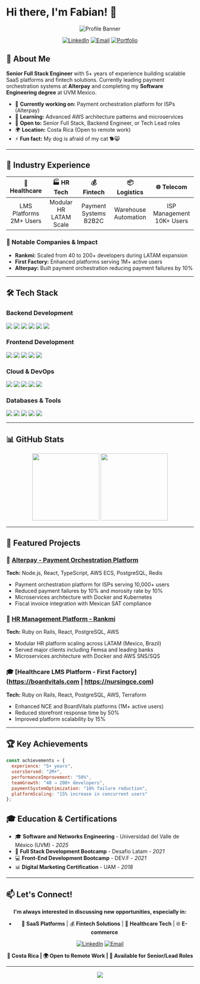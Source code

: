 # Hi there, I'm Fabian! 👋

<div align="center">
  
![Profile Banner](https://via.placeholder.com/800x200/0d1117/58a6ff?text=Full+Stack+Engineer+%7C+SaaS+Architect+%7C+5%2B+Years+Experience)

[![LinkedIn](https://img.shields.io/badge/LinkedIn-0077B5?style=for-the-badge&logo=linkedin&logoColor=white)](https://linkedin.com/in/fabianconejosegura)
[![Email](https://img.shields.io/badge/Email-D14836?style=for-the-badge&logo=gmail&logoColor=white)](mailto:fabianconejosegu@gmail.com)
[![Portfolio](https://img.shields.io/badge/Portfolio-000000?style=for-the-badge&logo=About.me&logoColor=white)](#)

</div>

## 🚀 About Me

**Senior Full Stack Engineer** with 5+ years of experience building scalable SaaS platforms and fintech solutions. Currently leading payment orchestration systems at **Alterpay** and completing my **Software Engineering degree** at UVM Mexico.

- 🔭 **Currently working on:** Payment orchestration platform for ISPs (Alterpay)
- 🌱 **Learning:** Advanced AWS architecture patterns and microservices
- 💼 **Open to:** Senior Full Stack, Backend Engineer, or Tech Lead roles
- 🌍 **Location:** Costa Rica (Open to remote work)
- ⚡ **Fun fact:** My dog is afraid of my cat 🐕😸

---

## 💼 Industry Experience

<div align="center">

| 🏥 **Healthcare** | 🏭 **HR Tech** | 💰 **Fintech** | 📦 **Logistics** | 🌐 **Telecom** |
|:-----------------:|:--------------:|:---------------:|:-----------------:|:----------------:|
| LMS Platforms<br>2M+ Users | Modular HR<br>LATAM Scale | Payment Systems<br>B2B2C | Warehouse<br>Automation | ISP Management<br>10K+ Users |

</div>

### 🏢 Notable Companies & Impact
- **Rankmi:** Scaled from 40 to 200+ developers during LATAM expansion
- **First Factory:** Enhanced platforms serving 1M+ active users
- **Alterpay:** Built payment orchestration reducing payment failures by 10%

---

## 🛠️ Tech Stack

### **Backend Development**
<p align="left">
  <img src="https://img.shields.io/badge/Ruby_on_Rails-CC0000?style=for-the-badge&logo=ruby-on-rails&logoColor=white" />
  <img src="https://img.shields.io/badge/Node.js-43853D?style=for-the-badge&logo=node.js&logoColor=white" />
  <img src="https://img.shields.io/badge/Express.js-404D59?style=for-the-badge&logo=express&logoColor=white" />
  <img src="https://img.shields.io/badge/TypeScript-007ACC?style=for-the-badge&logo=typescript&logoColor=white" />
  <img src="https://img.shields.io/badge/Python-3776AB?style=for-the-badge&logo=python&logoColor=white" />
  <img src="https://img.shields.io/badge/PHP-777BB4?style=for-the-badge&logo=php&logoColor=white" />
</p>

### **Frontend Development**
<p align="left">
  <img src="https://img.shields.io/badge/React-20232A?style=for-the-badge&logo=react&logoColor=61DAFB" />
  <img src="https://img.shields.io/badge/Next.js-000000?style=for-the-badge&logo=next.js&logoColor=white" />
  <img src="https://img.shields.io/badge/AngularJS-E23237?style=for-the-badge&logo=angularjs&logoColor=white" />
  <img src="https://img.shields.io/badge/React_Native-20232A?style=for-the-badge&logo=react&logoColor=61DAFB" />
  <img src="https://img.shields.io/badge/TypeScript-007ACC?style=for-the-badge&logo=typescript&logoColor=white" />
</p>

### **Cloud & DevOps**
<p align="left">
  <img src="https://img.shields.io/badge/Amazon_AWS-FF9900?style=for-the-badge&logo=amazonaws&logoColor=white" />
  <img src="https://img.shields.io/badge/Docker-2496ED?style=for-the-badge&logo=docker&logoColor=white" />
  <img src="https://img.shields.io/badge/Kubernetes-326CE5?style=for-the-badge&logo=kubernetes&logoColor=white" />
  <img src="https://img.shields.io/badge/Terraform-7B42BC?style=for-the-badge&logo=terraform&logoColor=white" />
  <img src="https://img.shields.io/badge/GitHub_Actions-2088FF?style=for-the-badge&logo=github-actions&logoColor=white" />
</p>

### **Databases & Tools**
<p align="left">
  <img src="https://img.shields.io/badge/PostgreSQL-316192?style=for-the-badge&logo=postgresql&logoColor=white" />
  <img src="https://img.shields.io/badge/Redis-DC382D?style=for-the-badge&logo=redis&logoColor=white" />
  <img src="https://img.shields.io/badge/MySQL-005C84?style=for-the-badge&logo=mysql&logoColor=white" />
  <img src="https://img.shields.io/badge/Firebase-039BE5?style=for-the-badge&logo=Firebase&logoColor=white" />
  <img src="https://img.shields.io/badge/Prisma-3982CE?style=for-the-badge&logo=Prisma&logoColor=white" />
</p>

---

## 📊 GitHub Stats

<div align="center">
  <img height="180em" src="https://github-readme-stats.vercel.app/api?username=YOUR_GITHUB_USERNAME&show_icons=true&theme=tokyonight&include_all_commits=true&count_private=true"/>
  <img height="180em" src="https://github-readme-stats.vercel.app/api/top-langs/?username=YOUR_GITHUB_USERNAME&layout=compact&langs_count=8&theme=tokyonight"/>
</div>

---

## 🎯 Featured Projects

### 🏦 [Alterpay - Payment Orchestration Platform](https://alterpay.com.mx)
**Tech:** Node.js, React, TypeScript, AWS ECS, PostgreSQL, Redis
- Payment orchestration platform for ISPs serving 10,000+ users
- Reduced payment failures by 10% and morosity rate by 10%
- Microservices architecture with Docker and Kubernetes
- Fiscal invoice integration with Mexican SAT compliance

### 💼 [HR Management Platform - Rankmi](https://rankmi.com)
**Tech:** Ruby on Rails, React, PostgreSQL, AWS
- Modular HR platform scaling across LATAM (Mexico, Brazil)
- Served major clients including Femsa and leading banks
- Microservices architecture with Docker and AWS SNS/SQS

### 🎓 [Healthcare LMS Platform - First Factory](https://boardvitals.com | https://nursingce.com)
**Tech:** Ruby on Rails, React, PostgreSQL, AWS, Terraform
- Enhanced NCE and BoardVitals platforms (1M+ active users)
- Reduced storefront response time by 50%
- Improved platform scalability by 15%

---

## 🏆 Key Achievements

```javascript
const achievements = {
  experience: "5+ years",
  usersServed: "2M+",
  performanceImprovement: "50%",
  teamGrowth: "40 → 200+ developers",
  paymentSystemOptimization: "10% failure reduction",
  platformScaling: "15% increase in concurrent users"
};
```

## 🎓 Education & Certifications

- 🎓 **Software and Networks Engineering** - Universidad del Valle de México (UVM) - *2025*
- 🚀 **Full Stack Development Bootcamp** - Desafio Latam - *2021*
- 💻 **Front-End Development Bootcamp** - DEV.F - *2021*
- 📊 **Digital Marketing Certification** - UAM - *2018*

---

## 📫 Let's Connect!

<div align="center">

**I'm always interested in discussing new opportunities, especially in:**
- 🚀 **SaaS Platforms** | 💰 **Fintech Solutions** | 🏥 **Healthcare Tech** | 🌐 **E-commerce**

[![LinkedIn](https://img.shields.io/badge/LinkedIn-Let's_Connect-0077B5?style=for-the-badge&logo=linkedin)](https://linkedin.com/in/fabianconejosegura)
[![Email](https://img.shields.io/badge/Email-Send_Message-D14836?style=for-the-badge&logo=gmail)](mailto:fabianconejosegu@gmail.com)

**📍 Costa Rica | 🌍 Open to Remote Work | 💼 Available for Senior/Lead Roles**

</div>

---

<div align="center">
  <img src="https://komarev.com/ghpvc/?username=YOUR_GITHUB_USERNAME&color=blueviolet&style=for-the-badge" />
</div>
